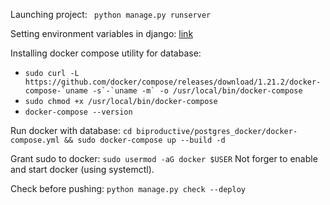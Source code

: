 Launching project: ``` python manage.py runserver```

Setting environment variables in
django: [link](https://alicecampkin.medium.com/how-to-set-up-environment-variables-in-django-f3c4db78c55f)

Installing docker compose utility for database:

- ```sudo curl -L https://github.com/docker/compose/releases/download/1.21.2/docker-compose-`uname -s`-`uname -m` -o /usr/local/bin/docker-compose```
- ```sudo chmod +x /usr/local/bin/docker-compose```
- ```docker-compose --version```

Run docker with database: ```cd biproductive/postgres_docker/docker-compose.yml && sudo docker-compose up --build -d```

Grant sudo to docker: ```sudo usermod -aG docker $USER```
Not forger to enable and start docker (using systemctl).

Check before pushing: ```python manage.py check --deploy```